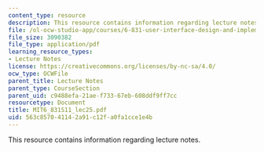 ```yaml
---
content_type: resource
description: This resource contains information regarding lecture notes.
file: /ol-ocw-studio-app/courses/6-831-user-interface-design-and-implementation-spring-2011/563c857041142a91c12fa0fa1cce1e4b_MIT6_831S11_lec25.pdf
file_size: 3090382
file_type: application/pdf
learning_resource_types:
- Lecture Notes
license: https://creativecommons.org/licenses/by-nc-sa/4.0/
ocw_type: OCWFile
parent_title: Lecture Notes
parent_type: CourseSection
parent_uid: c9488efa-21ae-f733-67eb-608ddf9ff7cc
resourcetype: Document
title: MIT6_831S11_lec25.pdf
uid: 563c8570-4114-2a91-c12f-a0fa1cce1e4b
---
```

This resource contains information regarding lecture notes.
